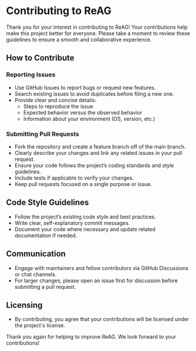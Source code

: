 # Contributing to ReAG

Thank you for your interest in contributing to ReAG! Your contributions help make this project better for everyone. Please take a moment to review these guidelines to ensure a smooth and collaborative experience.

## How to Contribute

### Reporting Issues
- Use GitHub Issues to report bugs or request new features.
- Search existing issues to avoid duplicates before filing a new one.
- Provide clear and concise details:
   - Steps to reproduce the issue
   - Expected behavior versus the observed behavior
   - Information about your environment (OS, version, etc.)

### Submitting Pull Requests
- Fork the repository and create a feature branch off of the main branch.
- Clearly describe your changes and link any related issues in your pull request.
- Ensure your code follows the project’s coding standards and style guidelines.
- Include tests if applicable to verify your changes.
- Keep pull requests focused on a single purpose or issue.

## Code Style Guidelines
- Follow the project’s existing code style and best practices.
- Write clear, self-explanatory commit messages.
- Document your code where necessary and update related documentation if needed.

## Communication
- Engage with maintainers and fellow contributors via GitHub Discussions or chat channels.
- For larger changes, please open an issue first for discussion before submitting a pull request.

## Licensing
- By contributing, you agree that your contributions will be licensed under the project's license.

Thank you again for helping to improve ReAG. We look forward to your contributions!